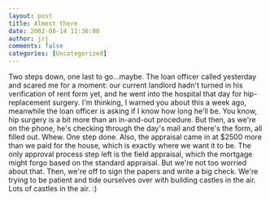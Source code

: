 ```yaml
---
layout: post
title: Almost there
date: 2002-08-14 11:36:00
author: jrj
comments: false
categories: [Uncategorized]
---
```

Two steps down, one last to go...maybe. The loan officer called yesterday and scared me for a moment: our current landlord hadn't turned in his verification of rent form yet, and he went into the hospital that day for hip-replacement surgery. I'm thinking, I warned you about this a week ago, meanwhile the loan officer is asking if I know how long he'll be. You know, hip surgery is a bit more than an in-and-out procedure. But then, as we're on the phone, he's checking through the day's mail and there's the form, all filled out. Whew. One step done. Also, the appraisal came in at $2500 more than we paid for the house, which is exactly where we want it to be. The only approval process step left is the field appraisal, which the mortgage might forgo based on the standard appraisal. But we're not too worried about that. Then, we're off to sign the papers and write a big check. We're trying to be patient and tide ourselves over with building castles in the air. Lots of castles in the air. :)

